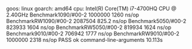goos: linux
goarch: amd64
cpu: Intel(R) Core(TM) i7-4700HQ CPU @ 2.40GHz
Benchmark1090/#00-2              1000000              1260 ns/op
BenchmarkRW1090/#00-2            2087504               825.2 ns/op
Benchmark5050/#00-2               823933              1604 ns/op
BenchmarkRW5050/#00-2             819934              1624 ns/op
Benchmark9010/#00-2               706942              1777 ns/op
BenchmarkRW9010/#00-2            1000000              2318 ns/op
PASS
ok      command-line-arguments  10.113s